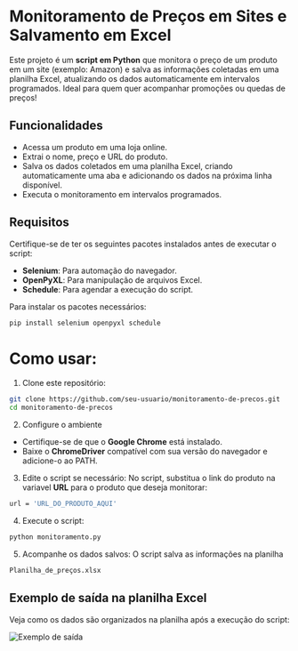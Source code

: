 # **Monitoramento de Preços em Sites e Salvamento em Excel**

Este projeto é um **script em Python** que monitora o preço de um produto em um site (exemplo: Amazon) e salva as informações coletadas em uma planilha Excel, atualizando os dados automaticamente em intervalos programados. Ideal para quem quer acompanhar promoções ou quedas de preços!

## **Funcionalidades**
- Acessa um produto em uma loja online.
- Extrai o nome, preço e URL do produto.
- Salva os dados coletados em uma planilha Excel, criando automaticamente uma aba e adicionando os dados na próxima linha disponível.
- Executa o monitoramento em intervalos programados.

## **Requisitos**
Certifique-se de ter os seguintes pacotes instalados antes de executar o script:

- **Selenium**: Para automação do navegador.
- **OpenPyXL**: Para manipulação de arquivos Excel.
- **Schedule**: Para agendar a execução do script.

Para instalar os pacotes necessários:
```bash
pip install selenium openpyxl schedule
```
# **Como usar:**
1. Clone este repositório:
```bash
git clone https://github.com/seu-usuario/monitoramento-de-precos.git
cd monitoramento-de-precos
```
2. Configure o ambiente
- Certifique-se de que o **Google Chrome** está instalado.
- Baixe o **ChromeDriver** compatível com sua versão do navegador e adicione-o ao PATH.

3. Edite o script se necessário: 
No script, substitua o link do produto na variavel **URL** para o produto que deseja monitorar:
```bash
url = 'URL_DO_PRODUTO_AQUI'
```

4. Execute o script:
```bash
python monitoramento.py
```

5. Acompanhe os dados salvos: O script salva as informações na planilha
```bash
Planilha_de_preços.xlsx
```

## Exemplo de saída na planilha Excel

Veja como os dados são organizados na planilha após a execução do script:

![Exemplo de saída](https://github.com/user-attachments/assets/9202a144-1067-475d-885a-5e5a8f69b94a)

